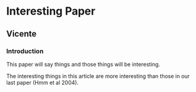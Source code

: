 # Interesting Paper 

## Vicente

### Introduction

This paper will say things and those things will be interesting.

The interesting things in this article are more interesting than those in our last paper (Hmm et al 2004).